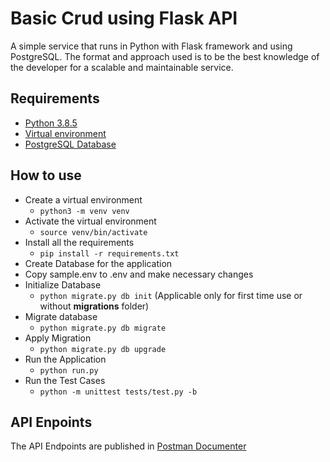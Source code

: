 # Basic Crud using Flask API

A simple service that runs in Python with Flask framework and using PostgreSQL. The format and approach used is to be the best knowledge of the developer for a scalable and maintainable service.

## Requirements
- [Python 3.8.5](https://www.python.org/downloads/release/python-385/)
- [Virtual environment](https://docs.python.org/3/library/venv.html)
- [PostgreSQL Database](https://www.postgresql.org/)

## How to use
- Create a virtual environment
  - `python3 -m venv venv`
- Activate the virtual environment
  - `source venv/bin/activate`
- Install all the requirements
  - `pip install -r requirements.txt`
- Create Database for the application
- Copy sample.env to .env and make necessary changes
- Initialize Database
  - `python migrate.py db init` (Applicable only for first time use or without **migrations** folder)
- Migrate database
  - `python migrate.py db migrate`
- Apply Migration
  - `python migrate.py db upgrade`
- Run the Application
  - `python run.py`
- Run the Test Cases
  - `python -m unittest tests/test.py -b`


## API Enpoints

The API Endpoints are published in [Postman Documenter](https://documenter.getpostman.com/view/11811884/TWDXnbbF)